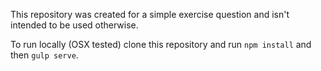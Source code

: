 This repository was created for a simple exercise question and isn't intended to be used otherwise.

To run locally (OSX tested) clone this repository and run `npm install` and then `gulp serve`.
